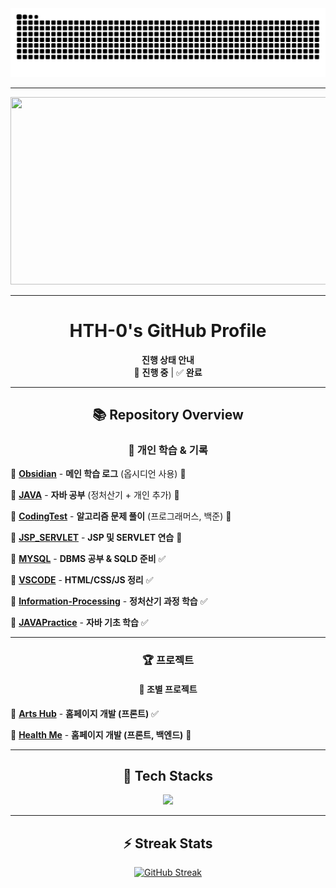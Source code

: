 <img src="https://github.com/HTH-0/HTH-0/blob/output/github-contribution-grid-snake.svg"/>

---
<a href="https://www.gitanimals.org/en_US?utm_medium=image&utm_source=HTH-0&utm_content=farm">
<img
  src="https://render.gitanimals.org/farms/HTH-0"
  width="600"
  height="300"
/>
</a>

---

<div align="center">

#  HTH-0's GitHub Profile  

 **진행 상태 안내**  
🚀 **진행 중** | ✅ **완료**  

---

## 📚 Repository Overview

### 📝 **개인 학습 & 기록**
<div align="left" style="list-style: none;">
  <p>📂 <a href="https://github.com/HTH-0/Obsidian.git"><b>Obsidian</b></a> - <b>메인 학습 로그</b> (옵시디언 사용) 🚀</p>
  <p>📂 <a href="https://github.com/HTH-0/JAVA.git"><b>JAVA</b></a> - <b>자바 공부</b> (정처산기 + 개인 추가) 🚀</p>
  <p>📂 <a href="https://github.com/HTH-0/CodingTest.git"><b>CodingTest</b></a> - <b>알고리즘 문제 풀이</b> (프로그래머스, 백준) 🚀</p>
  <p>📁 <a href="https://github.com/HTH-0/JSP_SERVLET.git"><b>JSP_SERVLET</b></a> - <b>JSP 및 SERVLET 연습</b> 🚀</p>
  <p>📁 <a href="https://github.com/HTH-0/MYSQL.git"><b>MYSQL</b></a> - <b>DBMS 공부 & SQLD 준비</b> ✅</p>
  <p>📁 <a href="https://github.com/HTH-0/VSCODE.git"><b>VSCODE</b></a> - <b>HTML/CSS/JS 정리</b> ✅</p>
  <p>📁 <a href="https://github.com/HTH-0/Information-Processing.git"><b>Information-Processing</b></a> - <b>정처산기 과정 학습</b> ✅</p>
  <p>📁 <a href="https://github.com/HTH-0/JAVAPractice.git"><b>JAVAPractice</b></a> - <b>자바 기초 학습</b> ✅</p>
 

</div>

---

### 🏆 **프로젝트**
#### **👥 조별 프로젝트**
<div align="left" style="list-style: none;">
  <p>💎 <a href="https://github.com/Jaewoong-Hwang/PROJECT_UI.git"><b>Arts Hub</b></a> - <b>홈페이지 개발 (프론트)</b> ✅</p>
</div>

<div align="left" style="list-style: none;">
  <p>💎 <a href="https://github.com/eononenoe/Project_HealthMe.git"><b>Health Me</b></a> - <b>홈페이지 개발 (프론트, 백엔드)</b> 🚀</p>
</div>

---

## 🔨 Tech Stacks  
<p align="center">
  <img src="https://img.shields.io/badge/Java-007396?style=flat-square&logo=Java&logoColor=white">
</p>

---
## ⚡ Streak Stats
<a href="https://git.io/streak-stats">
  <img
    src="https://github-readme-streak-stats.herokuapp.com?user=HTH-0&theme=dark&hide_border=true&locale=ko&short_numbers=true&date_format=M%20j%5B%2C%20Y%5D&card_width=800&card_height=250"
    alt="GitHub Streak"
    width="800"
    height="250"
  />
</a>

  
